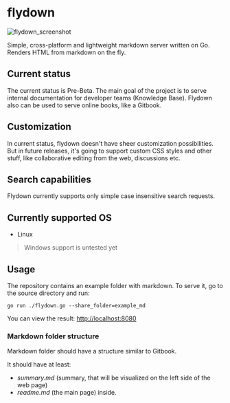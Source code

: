 # flydown
![flydown_screenshot](https://i.ibb.co/Fx4j29v/Screenshot-from-2019-12-20-15-38-03.png)

Simple, cross-platform and lightweight markdown server written on Go. Renders HTML from markdown on the fly. 

## Current status

The current status is Pre-Beta. The main goal of the project is to serve internal documentation for developer teams (Knowledge Base). 
Flydown also can be used to serve online books, like a Gitbook.

## Customization
In current status, flydown doesn't have sheer customization possibilities. 
But in future releases, it's going to support custom CSS styles and other stuff, like collaborative editing from the web, discussions etc.

## Search capabilities 
Flydown currently supports only simple case insensitive search requests. 

## Currently supported OS
* Linux

> Windows support is untested yet


## Usage 

The repository contains an example folder with markdown. To serve it, go to the source directory and run:
```
go run ./flydown.go --share_folder=example_md
```
You can view the result: [http://localhost:8080](http://localhost:8080)

### Markdown folder structure

Markdown folder should have a structure similar to Gitbook. 

It should have at least:
* *summary.md* (summary, that will be visualized on the left side of the web page) 
* *readme.md* (the main page) inside.

